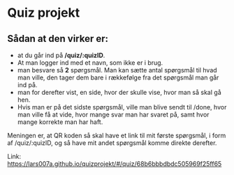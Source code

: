# Quiz projekt

## Sådan at den virker er:

- at du går ind på **/quiz/:quizID**.
- At man logger ind med et navn, som ikke er i brug.
- man besvare så **2** spørgsmål. Man kan sætte antal spørgsmål til hvad man ville, den tager dem bare i rækkefølge fra det spørgsmål man går ind på.
- man for derefter vist, en side, hvor der skulle vise, hvor man så skal gå hen.
- Hvis man er på det sidste spørgsmål, ville man blive sendt til /done, hvor man ville få at vide, hvor mange svar man har svaret på, samt hvor mange korrekte man har haft.

Meningen er, at QR koden så skal have et link til mit første spørgsmål, i form af /quiz/:quizID, og så have mit andet spørgsmål komme direkte derefter.

Link: https://lars007a.github.io/quizprojekt/#/quiz/68b6bbbdbdc505969f25ff65
